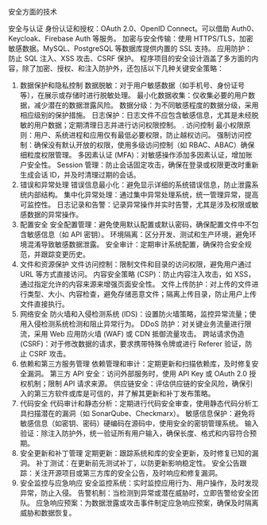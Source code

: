 安全方面的技术


安全与认证
身份认证和授权：OAuth 2.0、OpenID Connect。可以借助 Auth0、Keycloak、Firebase Auth 等服务。
加密与安全传输：使用 HTTPS/TLS，加密敏感数据。MySQL、PostgreSQL 等数据库提供内置的 SSL 支持。
应用防护：防止 SQL 注入、XSS 攻击、CSRF 保护。
程序项目的安全设计涵盖了多方面的内容，除了加密、授权、和注入防护外，还包括以下几种关键安全策略：
1. 数据保护和隐私控制
数据脱敏：对于用户敏感数据（如手机号、身份证号等），在展示或存储时进行脱敏处理。
最小化数据收集：仅收集必要的用户数据，减少潜在的数据泄露风险。
数据分级：为不同敏感程度的数据分级，采用相应级别的保护措施。
日志保护：日志文件不应包含敏感信息，尤其是未经脱敏的用户数据；定期清理日志并进行访问权限控制。
. 访问控制
最小权限原则：用户、系统进程和应用仅有最低必要权限，防止越权访问。
强制访问控制：确保没有默认开放的权限，使用多级访问控制（如 RBAC、ABAC）确保细粒度权限管理。
多因素认证 (MFA)：对敏感操作添加多因素认证，增加账户安全性。
Session 管理：防止会话固定攻击，确保在登录或权限更改时重新生成会话 ID，并及时清理过期的会话。
3. 错误和异常处理
错误信息最小化：避免显示详细的系统错误信息，防止泄露系统内部结构。
集中化异常处理：通过集中异常处理系统，统一管理异常，提高可监控性。
日志记录和告警：记录异常操作并实时告警，尤其是涉及权限或敏感数据的异常操作。
4. 配置安全
安全配置管理：避免使用默认配置或默认密码，确保配置文件中不包含敏感信息（如 API 密钥）。
环境隔离：区分开发、测试和生产环境，避免环境混淆导致敏感数据泄露。
安全审计：定期审计系统配置，确保符合安全规范，并跟踪变更历史。
5. 文件和资源保护
文件访问控制：限制文件和目录的访问权限，避免用户通过 URL 等方式直接访问。
内容安全策略 (CSP)：防止内容注入攻击，如 XSS，通过指定允许的内容来源来增强页面安全性。
文件上传防护：对上传的文件进行类型、大小、内容检查，避免存储恶意文件；隔离上传目录，防止用户上传文件直接执行。
6. 网络安全
防火墙和入侵检测系统 (IDS)：设置防火墙策略，监控异常流量；使用入侵检测系统检测和阻止异常行为。
DDoS 防护：对关键业务流量进行限流，采用 Web 应用防火墙 (WAF) 或 CDN 抵御流量攻击。
跨站请求伪造 (CSRF)：对于修改数据的请求，要求携带特殊令牌或进行 Referer 验证，防止 CSRF 攻击。
7. 依赖和第三方服务管理
依赖管理和审计：定期更新和扫描依赖库，及时修复安全漏洞。
第三方 API 安全：访问外部服务时，使用 API Key 或 OAuth 2.0 授权机制；限制 API 请求来源。
供应链安全：评估供应链的安全风险，确保引入的第三方软件或库是可信的，并了解其更新和补丁发布策略。
8. 代码安全
代码审计和静态分析：定期进行代码安全审查，使用静态代码分析工具扫描潜在的漏洞（如 SonarQube、Checkmarx）。
敏感信息保护：避免将敏感信息（如密钥、密码）硬编码在源码中，使用安全的密钥管理系统。
输入验证：除注入防护外，统一验证所有用户输入，确保长度、格式和内容符合预期。
9. 安全更新和补丁管理
定期更新：跟踪系统和库的安全更新，及时修复已知的漏洞。
补丁测试：在更新前先测试补丁，以防更新影响稳定性。
安全公告跟踪：关注开源项目或第三方库的安全公告，及时响应和修复漏洞。
10. 安全监控与应急响应
安全监控系统：实时监控应用行为、用户操作，及时发现异常，防止入侵。
告警机制：当检测到异常或潜在威胁时，立即告警给安全团队。
应急响应预案：为数据泄露或攻击事件制定应急响应预案，确保及时隔离威胁和数据恢复。

